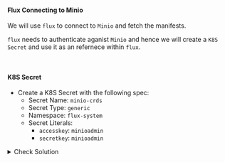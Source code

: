 #### Flux Connecting to Minio
We will use `flux` to connect to `Minio` and fetch the manifests.

`flux` needs to authenticate aganist `Minio` and hence we will create a `K8S Secret` and use it as an refernece within `flux`.

<br>

#### K8S Secret
- Create a K8S Secret with the following spec:
    - Secret Name: `minio-crds`
    - Secret Type: `generic`
    - Namespace: `flux-system`
    - Secret Literals:
        - `accesskey`: `minioadmin`
        - `secretkey`: `minioadmin`

<details><summary>Check Solution</summary>

```
kubectl -n flux-system create secret generic minio-crds \
--from-literal=accesskey=minioadmin \
--from-literal=secretkey=minioadmin 
```{{exec}}

</details>

<br>

#### For next Step, Clone `block-butser` repo
Copy the below command, replace the value field and run it,

```
export GH_USERNAME=REPLACE-WITH-YOUR-GITHUB-USERNAME
```{{copy}}

```
cd ~
git clone https://github.com/$GH_USERNAME/block-buster
```{{exec}}

<br>

###### ****If you face any issue or have a new suggestion, please raise it here: [issues tracker](https://github.com/sidd-harth/fluxcd-tracker/issues)*